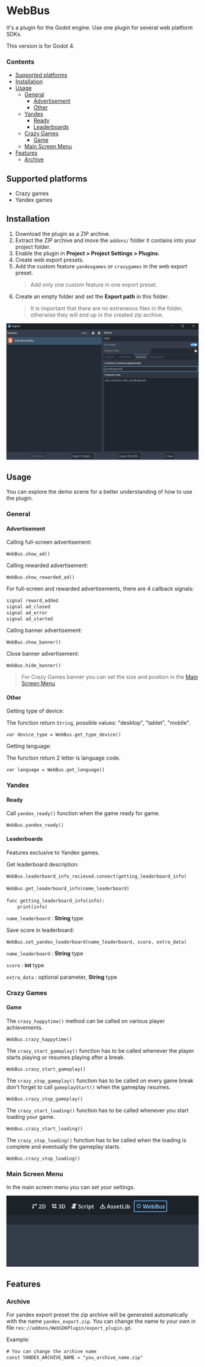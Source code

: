 # WebBus
It's a plugin for the Godot engine. Use one plugin for several web platform SDKs.

This version is for Godot 4.
### Contents

- [Supported platforms](#supported-platforms)
- [Installation](#installation)
- [Usage](#usage)
  - [General](#general)
	- [Advertisement](#advertisement)
	- [Other](#other)
  - [Yandex](#yandex)
	- [Ready](#ready)
	- [Leaderboards](#leaderboards)
  - [Crazy Games](#crazy-games)
	- [Game](#game)
  - [Main Screen Menu](#main-screen-menu)
- [Features](#features)
  - [Archive](#archive)


## Supported platforms
- Crazy games
- Yandex games

## Installation

1. Download the plugin as a ZIP archive.
2. Extract the ZIP archive and move the `addons/` folder it contains into your project folder.
3. Enable the plugin in **Project > Project Settings > Plugins**.
4. Create web export presets.
5. Add the custom feature `yandexgames` or `crazygames` in the web export preset.
   >Add only one custom feature in one export preset.
6. Create an empty folder and set the **Export path** in this folder.
   > It is important that there are no extraneous files in the folder,
   > otherwise they will end up in the created zip archive.

![img.png](img.png)

## Usage

You can explore the demo scene for a better understanding of how to use the plugin.

### General

#### Advertisement

Calling full-screen advertisement:
```gdscript
WebBus.show_ad()
```
Calling rewarded advertisement:
```gdscript
WebBus.show_rewarded_ad()
```

For full-screen and rewarded advertisements, there are 4 callback signals:
```gdscript
signal reward_added
signal ad_closed
signal ad_error
signal ad_started
```

Calling banner advertisement:
```gdscript
WebBus.show_banner()
```

Close banner advertisement:
```gdscript
WebBus.hide_banner()
```
>For Crazy Games banner you can set the size and position in the [Main Screen Menu](#main-screen-menu)

#### Other

Getting type of device:

The function return `String`, possible values: "desktop", "tablet", "mobile".

```gdscript
var device_type = WebBus.get_type_device()
```

Getting language:

The function return 2 letter is language code.

```gdscript
var language = WebBus.get_language()
```

### Yandex

#### Ready

Call `yandex_ready()` function when the game ready for game.

```gdscript
WebBus.yandex_ready()
```


#### Leaderboards

Features exclusive to Yandex games.

Get leaderboard description:
```gdscrript
WebBus.leaderboard_info_recieved.connect(getting_leaderboard_info)

WebBus.get_leaderboard_info(name_leaderboard)

func getting_leaderboard_info(info):
	print(info)

```
`name_leaderboard` : **String** type


Save score in leaderboard:
```gdscript
WebBus.set_yandex_leaderboard(name_leaderboard, score, extra_data)
```

`name_leaderboard` : **String** type

`score` : **int** type

`extra_data` : optional parameter, **String** type

### Crazy Games
#### Game

The `crazy_happytime()` method can be called on various player achievements.

```gdscript
WebBus.crazy_happytime()
```
The `crazy_start_gameplay()` function has to be called whenever the player starts playing or resumes playing after a break.

```gdscript
WebBus.crazy_start_gameplay()
```

The `crazy_stop_gameplay()` function has to be called on every game break don't forget to call `gameplayStart()` when the gameplay resumes.

```gdscript
WebBus.crazy_stop_gameplay()
```
The `crazy_start_loading()` function has to be called whenever you start loading your game.

```gdscript
WebBus.crazy_start_loading()
```
The `crazy_stop_loading()` function has to be called when the loading is complete and eventually the gameplay starts.

```gdscript
WebBus.crazy_stop_loading()
```

### Main Screen Menu

In the main screen menu you can set your settings.

![alt text](image.png)

## Features

### Archive

For yandex export preset the zip archive will be generated automatically with the name `yandex_export.zip`. You can change the name to your own in file `res://addons/WebSDKPlugin/export_plugin.gd`.

Example:
```gdscript
# You can change the archive name
const YANDEX_ARCHIVE_NAME = "you_archive_name.zip"
```
